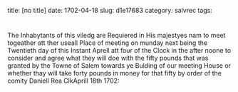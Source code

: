 title: [no title]
date: 1702-04-18
slug: d1e17683
category: salvrec
tags: 


<div markdown class="doc" id="d1e17683">


# 

The Inhabytants of this viledg are Requiered in His majestyes nam to meet togeather att ther useall Place of meeting on munday next being the Twentieth day of this Instant Aprell att four of the Clock in the after noone to consider and agree what they will doe with the fifty pounds that was granted by the Towne of Salem towards ye Bulding of our meeting House or whether thay will take forty pounds in money for that fifty by order of the comity  Daniell Rea ClkAprill 18th 1702:
</div>